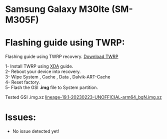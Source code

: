 # Samsung Galaxy M30lte (SM-M305F)

# Flashing guide using TWRP:
Flashing guide using TWRP recovery.
[Download TWRP](https://dl.twrp.me/m30lte/twrp-3.7.0_9-0-m30lte.img.html)

1- Install TWRP using [XDA](https://forum.xda-developers.com/t/recovery-official-twrp-3-4-0-0-recovery-m30lte.4131667/) guide.<br/> 
2- Reboot your device into recovery.<br/>
3- Wipe System , Cache , Data , Dalvik-ART-Cache<br/>
4- Reset factory.<br/>
5- Flash the GSI **.img** file to System partition.<br/>

Tested GSI .img.xz [lineage-19.1-20230223-UNOFFICIAL-arm64_bgN.img.xz](https://kumisystems.dl.sourceforge.net/project/andyyan-gsi/lineage-19.x/lineage-19.1-20230223-UNOFFICIAL-arm64_bgN.img.xz)

# Issues:
- No issue detected yet!